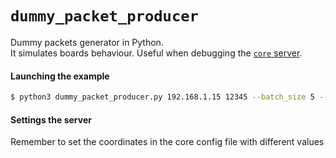 # `dummy_packet_producer`
Dummy packets generator in Python.\
It simulates boards behaviour.
Useful when debugging the [`core` server](../../server).

#### Launching the example
 ```bash
$ python3 dummy_packet_producer.py 192.168.1.15 12345 --batch_size 5 --batch_rate 5 --boards_mac 2e:c5:44:b4:7a:08 1a:dd:db:a7:b7:f5
```

#### Settings the server
Remember to set the coordinates in the core config file with different values
